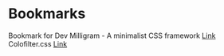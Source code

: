 # Bookmarks
Bookmark for Dev
Milligram - A minimalist CSS framework [Link](http://milligram.github.io/index.html)
Colofilter.css [Link](http://lukyvj.github.io/colofilter.css/)
